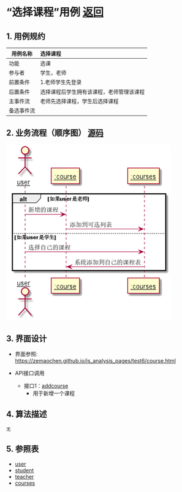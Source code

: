 
# “选择课程”用例 [返回](../README.md)
## 1. 用例规约

|用例名称|选择课程|
|-------|:-------------|
|功能|选课|
|参与者|学生，老师|
|前置条件|1.老师学生先登录<br/>|
|后置条件|选择课程后学生拥有该课程，老师管理该课程|
|主事件流|老师先选择课程，学生后选择课程|
|备选事件流||

## 2. 业务流程（顺序图） [源码](../uml/选择课程.puml)
![学期选择](../images/选择课程.png)

    
## 3. 界面设计
- 界面参照: https://zemaochen.github.io/is_analysis_pages/test6/course.html
- API接口调用

    - 接口1：[addcourse](../接口/addcourse.md)
        - 用于新增一个课程
        
## 4. 算法描述
    无
## 5. 参照表
- [user](../md/数据库设计.md/#user)
- [student](../md/数据库设计.md/#student)
- [teacher](../md/数据库设计.md/#teacher)
- [courses](../md/数据库设计.md/#courses)

